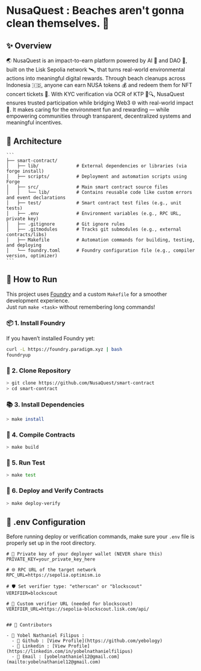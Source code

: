 # NusaQuest : Beaches aren't gonna clean themselves. 🚀

## ✨ Overview

🌏 NusaQuest is an impact-to-earn platform powered by AI 🤖 and DAO 🧠, built on the Lisk Sepolia network 🛰️, that turns real-world environmental actions into meaningful digital rewards. Through beach cleanups across Indonesia 🇮🇩, anyone can earn NUSA tokens 💰 and redeem them for NFT concert tickets 🎫. With KYC verification via OCR of KTP 🪪🔍, NusaQuest ensures trusted participation while bridging Web3 🌐 with real-world impact 🌱. It makes caring for the environment fun and rewarding — while empowering communities through transparent, decentralized systems and meaningful incentives.

## 🧩 Architecture

    ```
    ├── smart-contract/
    │   ├── lib/              # External dependencies or libraries (via forge install)
    │   ├── scripts/          # Deployment and automation scripts using Forge
    │   ├── src/              # Main smart contract source files
    │   │   └── lib/          # Contains reusable code like custom errors and event declarations
    │   ├── test/             # Smart contract test files (e.g., unit tests)
    │   ├── .env              # Environment variables (e.g., RPC URL, private key)
    │   ├── .gitignore        # Git ignore rules
    │   ├── .gitmodules       # Tracks git submodules (e.g., external contracts/libs)
    │   ├── Makefile          # Automation commands for building, testing, and deploying
    │   └── foundry.toml      # Foundry configuration file (e.g., compiler version, optimizer)
    ```

## 🧭 How to Run

This project uses [Foundry](https://book.getfoundry.sh/) and a custom `Makefile` for a smoother development experience.  
Just run `make <task>` without remembering long commands!

### 📦 1. Install Foundry

If you haven’t installed Foundry yet:

```bash
curl -L https://foundry.paradigm.xyz | bash
foundryup
```

### 📁 2. Clone Repository

```bash
> git clone https://github.com/NusaQuest/smart-contract
> cd smart-contract
```

### 📚 3. Install Dependencies

```bash
> make install
```

### 🔨 4. Compile Contracts

```bash
> make build
```

### 🧪 5. Run Test

```bash
> make test
```

### 🎯 6. Deploy and Verify Contracts

```bash
> make deploy-verify
```

## 🔐 .env Configuration

Before running deploy or verification commands, make sure your `.env` file is properly set up in the root directory.

```env
# 🔑 Private key of your deployer wallet (NEVER share this)
PRIVATE_KEY=your_private_key_here

# 🌐 RPC URL of the target network
RPC_URL=https://sepolia.optimism.io

# 🛡️ Set verifier type: "etherscan" or "blockscout"
VERIFIER=blockscout

# 🔗 Custom verifier URL (needed for blockscout)
VERIFIER_URL=https://sepolia-blockscout.lisk.com/api/


## 🤝 Contributors

- 🧑 Yobel Nathaniel Filipus :
  - 🐙 Github : [View Profile](https://github.com/yebology)
  - 💼 Linkedin : [View Profile](https://linkedin.com/in/yobelnathanielfilipus)
  - 📧 Email : [yobelnathaniel12@gmail.com](mailto:yobelnathaniel12@gmail.com)
```
